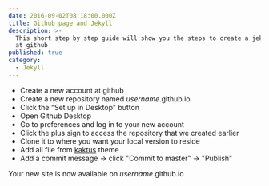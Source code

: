 ```yaml
---
date: 2016-09-02T08:18:00.000Z
title: Github page and Jekyll
description: >-
  This short step by step guide will show you the steps to create a jekyll site
  at github
published: true
category:
  - Jekyll
---
```


* Create a new account at github
* Create a new repository named *username*.github.io
* Click the "Set up in Desktop" button
* Open Github Desktop
* Go to preferences and log in to your new account
* Click the plus sign to access the repository that we created earlier
* Clone it to where you want your local version to reside
* Add all file from [kaktus](https://github.com/nickbalestra/kactus) theme
* Add a commit message -> click "Commit to master" -> "Publish"


Your new site is now available on *username*.github.io
